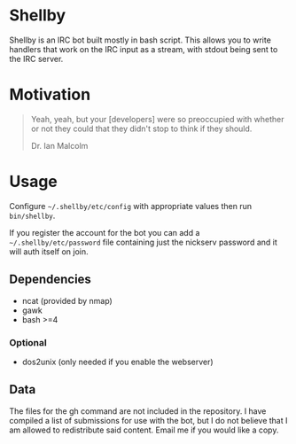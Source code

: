 # Shellby

Shellby is an IRC bot built mostly in bash script. This allows you to write handlers that work on the IRC input as a stream, with stdout being sent to the IRC server.

# Motivation

> Yeah, yeah, but your [developers] were so preoccupied with whether or not they could that they didn't stop to think if they should.
>
> Dr. Ian Malcolm

# Usage

Configure `~/.shellby/etc/config` with appropriate values then run `bin/shellby`.

If you register the account for the bot you can add a `~/.shellby/etc/password` file containing just the nickserv password and it will auth itself on join.

## Dependencies

* ncat (provided by nmap)
* gawk 
* bash >=4

### Optional

* dos2unix (only needed if you enable the webserver)

## Data

The files for the gh command are not included in the repository. I have compiled a list of submissions for use with the bot, but I do not believe that I am allowed to redistribute said content. Email me if you would like a copy.
